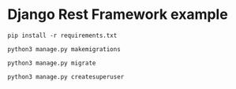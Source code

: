 # Django Rest Framework example

``` 
pip install -r requirements.txt
```
``` 
python3 manage.py makemigrations 
``` 

``` 
python3 manage.py migrate 
```
```  
python3 manage.py createsuperuser
```
 
 
 

